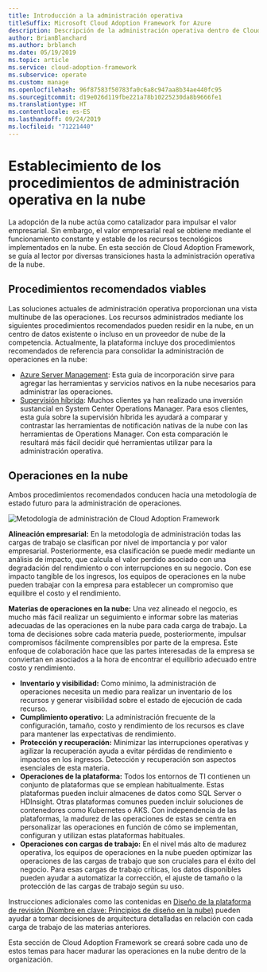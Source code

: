 ```yaml
---
title: Introducción a la administración operativa
titleSuffix: Microsoft Cloud Adoption Framework for Azure
description: Descripción de la administración operativa dentro de Cloud Adoption Framework.
author: BrianBlanchard
ms.author: brblanch
ms.date: 05/19/2019
ms.topic: article
ms.service: cloud-adoption-framework
ms.subservice: operate
ms.custom: manage
ms.openlocfilehash: 96f87583f50783fa0c6a8c947aa8b34ae440fc95
ms.sourcegitcommit: d19e026d119fbe221a78b10225230da8b9666fe1
ms.translationtype: HT
ms.contentlocale: es-ES
ms.lasthandoff: 09/24/2019
ms.locfileid: "71221440"
---
```

# <a name="establishing-operational-management-practices-in-the-cloud"></a>Establecimiento de los procedimientos de administración operativa en la nube

La adopción de la nube actúa como catalizador para impulsar el valor empresarial. Sin embargo, el valor empresarial real se obtiene mediante el funcionamiento constante y estable de los recursos tecnológicos implementados en la nube. En esta sección de Cloud Adoption Framework, se guía al lector por diversas transiciones hasta la administración operativa de la nube.

## <a name="actionable-best-practices"></a>Procedimientos recomendados viables

Las soluciones actuales de administración operativa proporcionan una vista multinube de las operaciones. Los recursos administrados mediante los siguientes procedimientos recomendados pueden residir en la nube, en un centro de datos existente o incluso en un proveedor de nube de la competencia. Actualmente, la plataforma incluye dos procedimientos recomendados de referencia para consolidar la administración de operaciones en la nube:

- [Azure Server Management](./azure-server-management/index.md): Esta guía de incorporación sirve para agregar las herramientas y servicios nativos en la nube necesarios para administrar las operaciones.
- [Supervisión híbrida](./monitor/index.md): Muchos clientes ya han realizado una inversión sustancial en System Center Operations Manager. Para esos clientes, esta guía sobre la supervisión híbrida les ayudará a comparar y contrastar las herramientas de notificación nativas de la nube con las herramientas de Operations Manager. Con esta comparación le resultará más fácil decidir qué herramientas utilizar para la administración operativa.

## <a name="cloud-operations"></a>Operaciones en la nube

Ambos procedimientos recomendados conducen hacia una metodología de estado futuro para la administración de operaciones.

![Metodología de administración de Cloud Adoption Framework](../_images/manage/caf-manage.png)

**Alineación empresarial:** En la metodología de administración todas las cargas de trabajo se clasifican por nivel de importancia y por valor empresarial. Posteriormente, esa clasificación se puede medir mediante un análisis de impacto, que calcula el valor perdido asociado con una degradación del rendimiento o con interrupciones en su negocio. Con ese impacto tangible de los ingresos, los equipos de operaciones en la nube pueden trabajar con la empresa para establecer un compromiso que equilibre el costo y el rendimiento.

**Materias de operaciones en la nube:** Una vez alineado el negocio, es mucho más fácil realizar un seguimiento e informar sobre las materias adecuadas de las operaciones en la nube para cada carga de trabajo. La toma de decisiones sobre cada materia puede, posteriormente, impulsar compromisos fácilmente comprensibles por parte de la empresa. Este enfoque de colaboración hace que las partes interesadas de la empresa se conviertan en asociados a la hora de encontrar el equilibrio adecuado entre costo y rendimiento.

- **Inventario y visibilidad:** Como mínimo, la administración de operaciones necesita un medio para realizar un inventario de los recursos y generar visibilidad sobre el estado de ejecución de cada recurso.
- **Cumplimiento operativo:** La administración frecuente de la configuración, tamaño, costo y rendimiento de los recursos es clave para mantener las expectativas de rendimiento.
- **Protección y recuperación:** Minimizar las interrupciones operativas y agilizar la recuperación ayuda a evitar pérdidas de rendimiento e impactos en los ingresos. Detección y recuperación son aspectos esenciales de esta materia.
- **Operaciones de la plataforma:** Todos los entornos de TI contienen un conjunto de plataformas que se emplean habitualmente. Estas plataformas pueden incluir almacenes de datos como SQL Server o HDInsight. Otras plataformas comunes pueden incluir soluciones de contenedores como Kubernetes o AKS. Con independencia de las plataformas, la madurez de las operaciones de estas se centra en personalizar las operaciones en función de cómo se implementan, configuran y utilizan estas plataformas habituales.
- **Operaciones con cargas de trabajo:** En el nivel más alto de madurez operativa, los equipos de operaciones en la nube pueden optimizar las operaciones de las cargas de trabajo que son cruciales para el éxito del negocio. Para esas cargas de trabajo críticas, los datos disponibles pueden ayudar a automatizar la corrección, el ajuste de tamaño o la protección de las cargas de trabajo según su uso.

Instrucciones adicionales como las contenidas en [Diseño de la plataforma de revisión (Nombre en clave: Principios de diseño en la nube)](https://docs.microsoft.com/azure/architecture/reliability) pueden ayudar a tomar decisiones de arquitectura detalladas en relación con cada carga de trabajo de las materias anteriores.

Esta sección de Cloud Adoption Framework se creará sobre cada uno de estos temas para hacer madurar las operaciones en la nube dentro de la organización.
